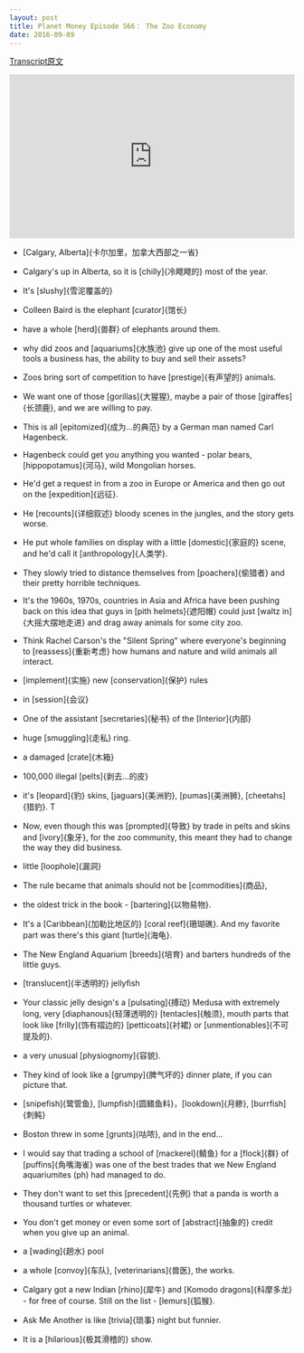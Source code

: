 ```yaml
---
layout: post
title: Planet Money Episode 566： The Zoo Economy
date: 2016-09-09
---
```


[Transcript原文](http://www.npr.org/templates/transcript/transcript.php?storyId=493295430)

<iframe src="https://www.npr.org/player/embed/493295430/493321611" width="100%" height="290" frameborder="0" scrolling="no" title="NPR embedded audio player"></iframe>


- [Calgary, Alberta]{卡尔加里，加拿大西部之一省}

- Calgary's up in Alberta, so it is [chilly]{冷飕飕的} most of the year.
- It's [slushy]{雪泥覆盖的}

- Colleen Baird is the elephant [curator]{馆长}

- have a whole [herd]{兽群} of elephants around them. 

- why did zoos and [aquariums]{水族池} give up one of the most useful tools a business has, the ability to buy and sell their assets? 

- Zoos bring sort of competition to have [prestige]{有声望的} animals. 

- We want one of those [gorillas]{大猩猩}, maybe a pair of those [giraffes]{长颈鹿}, and we are willing to pay.

- This is all [epitomized]{成为…的典范} by a German man named Carl Hagenbeck. 

- Hagenbeck could get you anything you wanted - polar bears, [hippopotamus]{河马}, wild Mongolian horses. 

- He'd get a request in from a zoo in Europe or America and then go out on the [expedition]{远征}. 

- He [recounts]{详细叙述} bloody scenes in the jungles, and the story gets worse.

- He put whole families on display with a little [domestic]{家庭的} scene, and he'd call it [anthropology]{人类学}.

- They slowly tried to distance themselves from [poachers]{偷猎者} and their pretty horrible techniques. 

- It's the 1960s, 1970s, countries in Asia and Africa have been pushing back on this idea that guys in [pith helmets]{遮阳帽} could just [waltz in]{大摇大摆地走进} and drag away animals for some city zoo.

- Think Rachel Carson's the "Silent Spring" where everyone's beginning to [reassess]{重新考虑} how humans and nature and wild animals all interact.

- [implement]{实施} new [conservation]{保护} rules

- in [session]{会议}

- One of the assistant [secretaries]{秘书} of the [Interior]{内部}

- huge [smuggling]{走私} ring.

- a damaged [crate]{木箱} 

- 100,000 illegal [pelts]{剥去…的皮} 

- it's [leopard]{豹} skins, [jaguars]{美洲豹}, [pumas]{美洲狮}, [cheetahs]{猎豹}. T

- Now, even though this was [prompted]{导致} by trade in pelts and skins and [ivory]{象牙}, for the zoo community, this meant they had to change the way they did business.

- little [loophole]{漏洞}

- The rule became that animals should not be [commodities]{商品}, 

- the oldest trick in the book - [bartering]{以物易物}. 

- It's a [Caribbean]{加勒比地区的} [coral reef]{珊瑚礁}. And my favorite part was there's this giant [turtle]{海龟}.

- The New England Aquarium [breeds]{培育} and barters hundreds of the little guys. 

-  [translucent]{半透明的} jellyfish

- Your classic jelly design's a [pulsating]{搏动} Medusa with extremely long, very [diaphanous]{轻薄透明的} [tentacles]{触须}, mouth parts that look like [frilly]{饰有褶边的} [petticoats]{衬裙} or [unmentionables]{不可提及的}.

- a very unusual [physiognomy]{容貌}. 

- They kind of look like a [grumpy]{脾气坏的} dinner plate, if you can picture that.

- [snipefish]{鹭管鱼}, [lumpfish]{圆鳍鱼料}，[lookdown]{月鲹}, [burrfish]{刺鲀}

- Boston threw in some [grunts]{咕哝}, and in the end...

- I would say that trading a school of [mackerel]{鲭鱼} for a [flock]{群} of [puffins]{角嘴海雀} was one of the best trades that we New England aquariumites (ph) had managed to do.

- They don't want to set this [precedent]{先例} that a panda is worth a thousand turtles or whatever. 

- You don't get money or even some sort of [abstract]{抽象的} credit when you give up an animal. 

- a [wading]{趟水} pool

- a whole [convoy]{车队}, [veterinarians]{兽医}, the works. 

- Calgary got a new Indian [rhino]{犀牛} and [Komodo dragons]{科摩多龙} - for free of course. Still on the list - [lemurs]{狐猴}. 

- Ask Me Another is like [trivia]{琐事} night but funnier. 

- It is a [hilarious]{极其滑稽的} show. 


